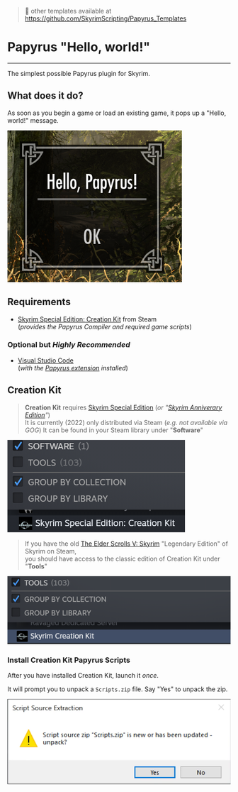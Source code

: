 > 📜 other templates available at https://github.com/SkyrimScripting/Papyrus_Templates

# Papyrus "Hello, world!"

---

The simplest possible Papyrus plugin for Skyrim.

## What does it do?

As soon as you begin a game or load an existing game, it pops up a "Hello, world!" message.

![Hello, Papyrus!](https://raw.githubusercontent.com/SkyrimScripting/Resources/main/Screenshots/Papyrus/HelloPapyrus.png)

## Requirements

- [Skyrim Special Edition: Creation Kit](https://store.steampowered.com/app/1946180/Skyrim_Special_Edition_Creation_Kit/) from Steam  
  (_provides the Papyrus Compiler and required game scripts_)

### Optional but *Highly Recommended*
- [Visual Studio Code](https://code.visualstudio.com/)  
  (_with the [Papyrus extension](https://marketplace.visualstudio.com/items?itemName=joelday.papyrus-lang-vscode) installed_)

## Creation Kit

> **Creation Kit** requires [Skyrim Special Edition](https://store.steampowered.com/app/489830/The_Elder_Scrolls_V_Skyrim_Special_Edition/) (_or "[Skyrim Anniverary Edition](https://store.steampowered.com/sub/626153/)"_)  
> It is currently (2022) only distributed via Steam (_e.g. not available via GOG_)
> It can be found in your Steam library under "**Software**"

![Skyrim Special Edition: Creation Kit](https://raw.githubusercontent.com/SkyrimScripting/Resources/main/Screenshots/Stream/SkyrimCreationKitSE.png)

> If you have the old [The Elder Scrolls V: Skyrim](https://store.steampowered.com/app/72850/The_Elder_Scrolls_V_Skyrim/) "Legendary Edition" of Skyrim on Steam,  
> you should have access to the classic edition of Creation Kit under "**Tools**"

![Skyrim Creation Kit](https://raw.githubusercontent.com/SkyrimScripting/Resources/main/Screenshots/Stream/SkyrimCreationKitLE.png)

### Install Creation Kit Papyrus Scripts

After you have installed Creation Kit, launch it _once_.

It will prompt you to unpack a `Scripts.zip` file. Say "Yes" to unpack the zip.

![Unpack Scripts.zip](https://raw.githubusercontent.com/SkyrimScripting/Resources/main/Screenshots/CreationKit/CreationKitUnpackScriptsZip.png)
